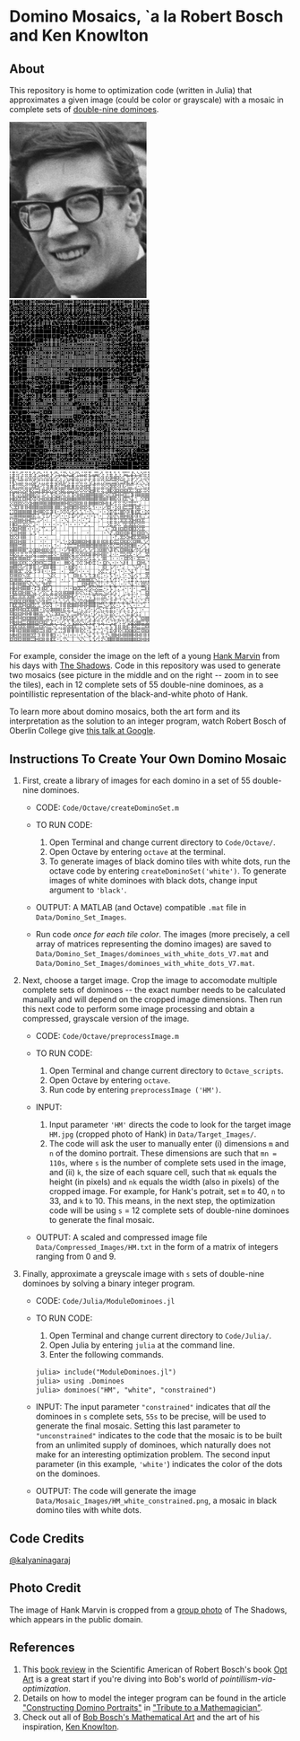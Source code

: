 # Domino Mosaics, \`a la Robert Bosch and Ken Knowlton


## About
This repository is home to optimization code (written in Julia) that approximates a given image (could be color or grayscale) with a mosaic in complete sets of [double-nine dominoes](http://www.domino-games.com/domino-rules/double-nine.html). 

<a href="https://github.com/kalyaninagaraj/Domino-Mosaics/blob/main/Data/Target_Images/HM.jpg"><img src="/Data/Target_Images/HM.jpg?raw=true" width="245px"></a>&nbsp;&nbsp; <a href="https://github.com/kalyaninagaraj/Domino-Mosaics/blob/main/Data/Mosaic_Images/HM_white_constrained.png"><img src="/Data/Mosaic_Images/HM_white_constrained.png?raw=true" width="250px"></a>&nbsp;&nbsp; <a href="https://github.com/kalyaninagaraj/Domino-Mosaics/blob/main/Data/Mosaic_Images/HM_black_constrained.png"><img src="/Data/Mosaic_Images/HM_black_constrained.png?raw=true" width="250px"></a>

For example, consider the image on the left of a young [Hank Marvin](https://en.wikipedia.org/wiki/Hank_Marvin) from his days with [The Shadows](https://en.wikipedia.org/wiki/The_Shadows). Code in this repository was used to generate two mosaics (see picture in the middle and on the right -- zoom in to see the tiles), each in 12 complete sets of 55 double-nine dominoes, as a pointillistic representation of the black-and-white photo of Hank. 

To learn more about domino mosaics, both the art form and its interpretation as the solution to an integer program, watch Robert Bosch of Oberlin College give [this talk at Google](https://www.youtube.com/watch?v=g3CiVrN-BnY). 

## Instructions To Create Your Own Domino Mosaic
1. First, create a library of images for each domino in a set of 55 double-nine dominoes. 

   - CODE: `Code/Octave/createDominoSet.m`

   - TO RUN CODE:
     1. Open Terminal and change current directory to `Code/Octave/`. 
     2. Open Octave by entering `octave` at the terminal. 
     3. To generate images of black domino tiles with white dots, run the octave code by entering `createDominoSet('white')`. To generate images of white dominoes with black dots, change input argument to `'black'`.  

   - OUTPUT: A MATLAB (and Octave) compatible `.mat` file in `Data/Domino_Set_Images`.  

   - Run code _once for each tile color_. The images (more precisely, a cell array of matrices representing the domino images) are saved to `Data/Domino_Set_Images/dominoes_with_white_dots_V7.mat` and `Data/Domino_Set_Images/dominoes_with_white_dots_V7.mat`. 


2. Next, choose a target image. Crop the image to accomodate multiple complete sets of dominoes -- the exact number needs to be calculated manually and will depend on the cropped image dimensions. Then run this next code to perform some image processing and obtain a compressed, grayscale version of the image.

   - CODE: `Code/Octave/preprocessImage.m`

   - TO RUN CODE: 
      1. Open Terminal and change current directory to `Octave_scripts`. 
      2. Open Octave by entering `octave`. 
      3. Run code by entering `preprocessImage ('HM')`. 

   - INPUT: 
      1. Input parameter `'HM'` directs the code to look for the target image `HM.jpg` (cropped photo of Hank) in `Data/Target_Images/`.
      2. The code will ask the user to manually enter (i) dimensions `m` and `n` of the domino portrait. These dimensions are such that `mn = 110s`, where `s` is the number of complete sets used in the image, and (ii) `k`, the size of each square cell, such that `mk` equals the height (in pixels) and `nk` equals the width (also in pixels) of the cropped image. For example, for Hank's potrait, set `m` to 40, `n` to 33, and `k` to 10. This means, in the next step, the optimization code will be using `s` = 12 complete sets of double-nine dominoes to generate the final mosaic. 

   - OUTPUT: A scaled and compressed image file `Data/Compressed_Images/HM.txt` in the form of a matrix of integers ranging from 0 and 9. 


3. Finally, approximate a greyscale image with `s` sets of double-nine dominoes by solving a binary integer program. 

   - CODE: `Code/Julia/ModuleDominoes.jl`

   - TO RUN CODE: 
       1. Open Terminal and change current directory to `Code/Julia/`. 
       2. Open Julia by entering `julia` at the command line. 
       3. Enter the following commands. 

       ```
       julia> include("ModuleDominoes.jl")
       julia> using .Dominoes
       julia> dominoes("HM", "white", "constrained")
       ```
       
   - INPUT: The input parameter `"constrained"` indicates that _all_ the dominoes in `s` complete sets, `55s` to be precise, will be used to generate the final mosaic. Setting this last parameter to `"unconstrained"` indicates to the code that the mosaic is to be built from an unlimited supply of dominoes, which naturally does not make for an interesting optimization problem. The second input parameter (in this example, `'white'`) indicates the color of the dots on the dominoes. 

   - OUTPUT: The code will generate the image `Data/Mosaic_Images/HM_white_constrained.png`, a mosaic in black domino tiles with white dots. 

## Code Credits
[@kalyaninagaraj](https://github.com/kalyaninagaraj)

## Photo Credit
The image of Hank Marvin is cropped from a [group photo](https://commons.wikimedia.org/wiki/File:Cliff_Richard_aankomst_met_zijn_Shadows,_Bestanddeelnr_913-7397.jpg) of The Shadows, which appears in the public domain. 

## References
1. This [book review](https://blogs.scientificamerican.com/roots-of-unity/the-mathematics-of-opt-art/) in the Scientific American of Robert Bosch's book [Opt Art](https://press.princeton.edu/books/hardcover/9780691164069/opt-art) is a great start if you're diving into Bob's world of _pointillism-via-optimization_. 
2. Details on how to model the integer program  can be found in the article ["Constructing Domino Portraits"](http://www.optimization-online.org/DB_FILE/2003/09/722.pdf) in ["Tribute to a Mathemagician"](https://www.routledge.com/Tribute-to-a-Mathemagician/Cipra-Demaine-Demaine-Rodgers/p/book/9780367446536). 
3. Check out all of [Bob Bosch's Mathematical Art](http://www.dominoartwork.com/) and the art of his inspiration, [Ken Knowlton](http://www.kenknowlton.com/). 
